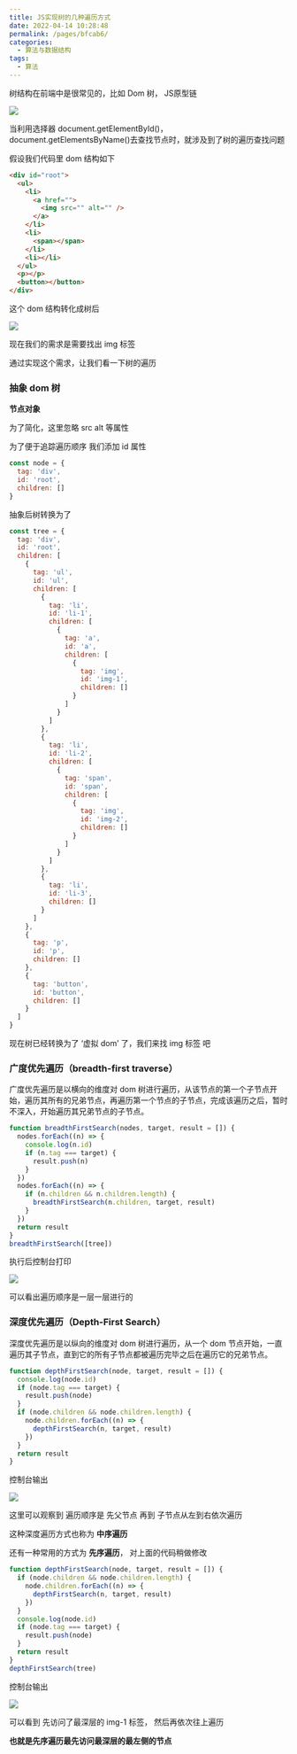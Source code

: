```yaml
---
title: JS实现树的几种遍历方式
date: 2022-04-14 10:28:48
permalink: /pages/bfcab6/
categories:
  - 算法与数据结构
tags:
  - 算法
---
```


树结构在前端中是很常见的，比如 Dom 树， JS原型链

![](https://gcy-1306312261.cos.ap-chengdu.myqcloud.com/blog/20220414103512.png)

当利用选择器 document.getElementById()，document.getElementsByName()去查找节点时，就涉及到了树的遍历查找问题

假设我们代码里 dom 结构如下

```html
<div id="root">
  <ul>
    <li>
      <a href="">
        <img src="" alt="" />
      </a>
    </li>
    <li>
      <span></span>
    </li>
    <li></li>
  </ul>
  <p></p>
  <button></button>
</div>
```

这个 dom 结构转化成树后

![](https://gcy-1306312261.cos.ap-chengdu.myqcloud.com/blog/20220414103809.png)

现在我们的需求是需要找出 img 标签

通过实现这个需求，让我们看一下树的遍历

### 抽象 dom 树

**节点对象**

为了简化，这里忽略 src alt 等属性

为了便于追踪遍历顺序 我们添加 id 属性

```js
const node = {
  tag: 'div',
  id: 'root',
  children: []
}
```

抽象后树转换为了

```js
const tree = {
  tag: 'div',
  id: 'root',
  children: [
    {
      tag: 'ul',
      id: 'ul',
      children: [
        {
          tag: 'li',
          id: 'li-1',
          children: [
            {
              tag: 'a',
              id: 'a',
              children: [
                {
                  tag: 'img',
                  id: 'img-1',
                  children: []
                }
              ]
            }
          ]
        },
        {
          tag: 'li',
          id: 'li-2',
          children: [
            {
              tag: 'span',
              id: 'span',
              children: [
                {
                  tag: 'img',
                  id: 'img-2',
                  children: []
                }
              ]
            }
          ]
        },
        {
          tag: 'li',
          id: 'li-3',
          children: []
        }
      ]
    },
    {
      tag: 'p',
      id: 'p',
      children: []
    },
    {
      tag: 'button',
      id: 'button',
      children: []
    }
  ]
}
```

现在树已经转换为了 ‘虚拟 dom’ 了，我们来找 img 标签 吧

### 广度优先遍历（breadth-first traverse）

广度优先遍历是以横向的维度对 dom 树进行遍历，从该节点的第一个子节点开始，遍历其所有的兄弟节点，再遍历第一个节点的子节点，完成该遍历之后，暂时不深入，开始遍历其兄弟节点的子节点。

```js
function breadthFirstSearch(nodes, target, result = []) {
  nodes.forEach((n) => {
    console.log(n.id)
    if (n.tag === target) {
      result.push(n)
    }
  })
  nodes.forEach((n) => {
    if (n.children && n.children.length) {
      breadthFirstSearch(n.children, target, result)
    }
  })
  return result
}
breadthFirstSearch([tree])
```

执行后控制台打印

![](https://gcy-1306312261.cos.ap-chengdu.myqcloud.com/blog/20220414140134.png)

可以看出遍历顺序是一层一层进行的

### 深度优先遍历（Depth-First Search）

深度优先遍历是以纵向的维度对 dom 树进行遍历，从一个 dom 节点开始，一直遍历其子节点，直到它的所有子节点都被遍历完毕之后在遍历它的兄弟节点。

```js
function depthFirstSearch(node, target, result = []) {
  console.log(node.id)
  if (node.tag === target) {
    result.push(node)
  }
  if (node.children && node.children.length) {
    node.children.forEach((n) => {
      depthFirstSearch(n, target, result)
    })
  }
  return result
}
```

控制台输出

![](https://gcy-1306312261.cos.ap-chengdu.myqcloud.com/blog/20220414111624.png)

这里可以观察到 遍历顺序是 先父节点 再到 子节点从左到右依次遍历

这种深度遍历方式也称为 **中序遍历**

还有一种常用的方式为 **先序遍历**， 对上面的代码稍做修改

```js
function depthFirstSearch(node, target, result = []) {
  if (node.children && node.children.length) {
    node.children.forEach((n) => {
      depthFirstSearch(n, target, result)
    })
  }
  console.log(node.id)
  if (node.tag === target) {
    result.push(node)
  }
  return result
}
depthFirstSearch(tree)
```

控制台输出

![](https://gcy-1306312261.cos.ap-chengdu.myqcloud.com/blog/20220414175717.png)

可以看到 先访问了最深层的 img-1 标签， 然后再依次往上遍历

**也就是先序遍历最先访问最深层的最左侧的节点**

